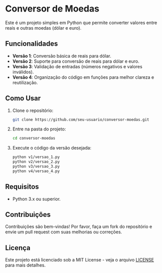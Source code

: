 
# Conversor de Moedas

Este é um projeto simples em Python que permite converter valores entre reais e outras moedas (dólar e euro).

## Funcionalidades

- **Versão 1**: Conversão básica de reais para dólar.
- **Versão 2**: Suporte para conversão de reais para dólar e euro.
- **Versão 3**: Validação de entradas (números negativos e valores inválidos).
- **Versão 4**: Organização do código em funções para melhor clareza e reutilização.

## Como Usar

1. Clone o repositório:
   ```bash
   git clone https://github.com/seu-usuario/conversor-moedas.git
   ```

2. Entre na pasta do projeto:
   ```bash
   cd conversor-moedas
   ```

3. Execute o código da versão desejada:
   ```bash
   python v1/versao_1.py
   python v2/versao_2.py
   python v3/versao_3.py
   python v4/versao_4.py
   ```

## Requisitos

- Python 3.x ou superior.

## Contribuições

Contribuições são bem-vindas! Por favor, faça um fork do repositório e envie um pull request com suas melhorias ou correções.

## Licença

Este projeto está licenciado sob a MIT License - veja o arquivo [LICENSE](LICENSE) para mais detalhes.
